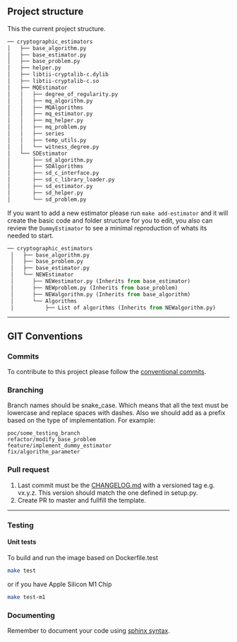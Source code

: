 ## Project structure
This the current project structure. 
```sh
── cryptographic_estimators
│   ├── base_algorithm.py
│   ├── base_estimator.py
│   ├── base_problem.py
│   ├── helper.py
│   ├── libtii-cryptalib-c.dylib
│   ├── libtii-cryptalib-c.so
│   ├── MQEstimator
│   │   ├── degree_of_regularity.py
│   │   ├── mq_algorithm.py
│   │   ├── MQAlgorithms
│   │   ├── mq_estimator.py
│   │   ├── mq_helper.py
│   │   ├── mq_problem.py
│   │   ├── series
│   │   ├── temp_utils.py
│   │   └── witness_degree.py
│   └── SDEstimator
│       ├── sd_algorithm.py
│       ├── SDAlgorithms
│       ├── sd_c_interface.py
│       ├── sd_c_library_loader.py
│       ├── sd_estimator.py
│       ├── sd_helper.py
│       └── sd_problem.py
```
If you want to add a new estimator please run `make add-estimator` and it will create the basic code and folder structure for you to edit, you also can review the `DummyEstimator` to see a minimal reproduction of whats its needed to start. 

````python
── cryptographic_estimators
 │   ├── base_algorithm.py
 │   ├── base_problem.py
 │   ├── base_estimator.py
 │   └── NEWEstimator
 │      ├── NEWestimator.py (Inherits from base_estimator)
 │      ├── NEWproblem.py (Inherits from base_problem)
 │      ├── NEWalgorithm.py (Inherits from base_algorithm)
 │      └── Algorithms
 │          ├── List of algorithms (Inherits from NEWalgorithm.py)
````
---
## GIT Conventions
### Commits
To contribute to this project please follow the [conventional commits](https://www.conventionalcommits.org/en/v1.0.0/).

### Branching
Branch names should be snake_case. Which means that all the text must be lowercase and replace spaces with dashes. Also we should add as a prefix based on the type of implementation. For example:

```
poc/some_testing_branch 
refactor/modify_base_problem
feature/implement_dummy_estimator
fix/algorithm_parameter
```

### Pull request
1. Last commit must be the [CHANGELOG.md](CHANGELOG.md) with a versioned tag e.g. vx.y.z. This version should match the one defined in setup.py.
2. Create PR to master and fullfill the template.

---

### Testing
#### Unit tests
To build and run the image based on Dockerfile.test
```sh
make test
```
or if you have Apple Silicon M1 Chip
```sh
make test-m1
```

### Documenting
Remember to document your code using [sphinx syntax](https://www.sphinx-doc.org/en/master/tutorial/automatic-doc-generation.html).


